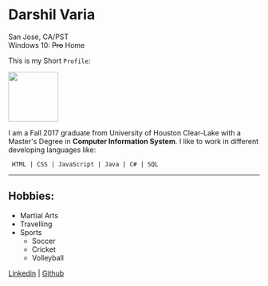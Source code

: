 Darshil Varia
=============
San Jose, CA/PST  
Windows 10: ~~Pro~~ Home  

This is my Short `Profile`: 

<img src = "https://www.shareicon.net/data/2016/09/01/822711_user_512x512.png" width = "100"/>


I am a Fall 2017 graduate from University of Houston Clear-Lake with a Master's Degree in **Computer Information System**. I like to work in different developing languages like: 

```
 HTML | CSS | JavaScript | Java | C# | SQL
```
***

## Hobbies: 
* Martial Arts                                    
* Travelling                                                        
* Sports
  - Soccer
  - Cricket
  - Volleyball  
  
  
[Linkedin][1] | [Github][2]
  
[1]: https://www.linkedin.com/in/darshil-varia-13850b138/ "Linkedin"
[2]: https://github.com/variadarshil "Github"
  
